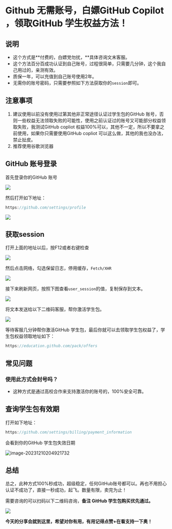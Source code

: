 # Github 无需账号，白嫖GitHub Copilot ，领取GitHub 学生权益方法！

## 说明

+ 这个方式是**付费的，白嫖党勿扰，**具体咨询文末客服。
+ 这个方法百分百成功认证到自己账号，过程很简单，只需要几分钟，这个我自己用过的，亲测有效。
+ 质保一年，可以充值到自己账号使用2年。
+ 无需你的账号密码，只需要参照如下方法获取你的`session`即可。

## 注意事项

1. 建议使用以前没有使用过第其他非正常途径认证过学生包的GitHub 账号，否则一些权益无法领取失败的可能性，使用之前认证过的账号又可能部分权益领取失败，我测试GitHub copliot 权益100%可以，其他不一定，所以不要拿之前使用，如果你只需要使用GitHub copliot 可以这么做，其他的我也没办法，禁止扯皮。
2. 推荐使用谷歌浏览器

## GitHub 账号登录

 首先登录你的GitHub 账号

![](https://billy.taoxiaoxin.club/md/2023/12/6575a7b24b272a3a96f3e338.png)

然后打开如下地址：

```go
https://github.com/settings/profile
```

![](https://billy.taoxiaoxin.club/md/2023/12/6575a8f9deab37970be55b27.png)

## 获取session 

打开上面的地址以后，按F12或者右键检查

![](https://billy.taoxiaoxin.club/md/2023/12/6575aca3099032fc65ed1081.png)

然后点击网络，勾选保留日志，停用缓存，`Fetch/XHR`

![](https://billy.taoxiaoxin.club/md/2023/12/6575ad670f640c4e9e9445c6.png)

接下来刷新网页，按照下图查看`user_session`的值，复制保存到文本。

![](https://billy.taoxiaoxin.club/md/2023/12/6575aed99f99ba840e56e072.png)

将文本发送给以下二维码客服，帮你激活学生包。

![](https://billy.taoxiaoxin.club/md/2023/12/6575b0324df071e7b42ba899.png)

等待客服几分钟帮你激活GitHub 学生包，最后你就可以去领取学生包权益了，学生包权益领取地址如下：

```go
https://education.github.com/pack/offers
```

## 常见问题

### 使用此方式会封号吗？

+ 这种方式是通过高校合作来支持激活你的账号的，100%安全可靠。

## 查询学生包有效期

打开如下地址：

```go
https://github.com/settings/billing/payment_information
```

会看到你的GitHub 学生包失效日期

![image-20231210204921732](https://billy.taoxiaoxin.club/md/2023/12/6575b3d150c3d70c1c2bf122.png)

## 总结

总之，此种方式100%秒成功，超级稳定，任何GitHub账号都可以。再也不用担心认证不成功了，直接一秒成功，起飞。数量有限，卖完为止！

需要咨询的可以扫码以下二维码咨询，**备注 GitHub 学生包购买优先通过。**

![](https://billy.taoxiaoxin.club/md/2023/12/6575b0324df071e7b42ba899.png)



**今天的分享会就到这里，希望对你有用，有用记得点赞+在看支持一下奥！**
